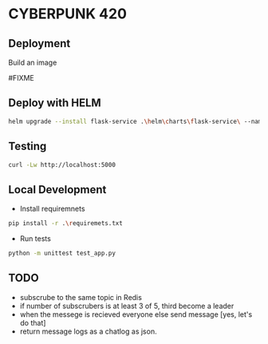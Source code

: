 # CYBERPUNK 420

## Deployment

Build an image 

#FIXME

## Deploy with HELM

``` bash 
helm upgrade --install flask-service .\helm\charts\flask-service\ --namespace cyberpunk420 --create-namespace --values .\helm\services\flask-service\values.yaml
```

## Testing

``` bash 
curl -Lw http://localhost:5000
```

## Local Development 

- Install requiremnets
```bash 
pip install -r .\requiremets.txt
```

- Run tests 
``` bash 
python -m unittest test_app.py
```

## TODO 

* subscrube to the same topic in Redis
* if number of subscrubers is at least 3 of 5, third become a leader
* when the messege is recieved everyone else send message [yes, let's do that]
* return message logs as a chatlog as json.
